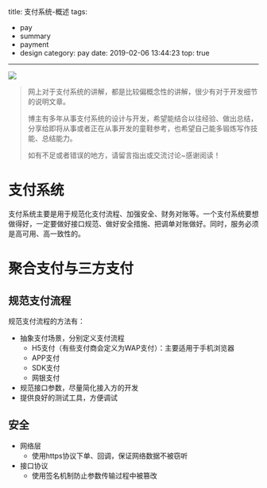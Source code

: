 title: 支付系统-概述
tags:
  - pay
  - summary
  - payment
  - design
category: pay
date: 2019-02-06 13:44:23
top: true
---

![](/images/pasted-7.png)
> 网上对于支付系统的讲解，都是比较偏概念性的讲解，很少有对于开发细节的说明文章。
>
> 博主有多年从事支付系统的设计与开发，希望能结合以往经验、做出总结，分享给即将从事或者正在从事开发的童鞋参考，也希望自己能多锻炼写作技能、总结能力。
>
> 如有不足或者错误的地方，请留言指出或交流讨论~感谢阅读！

<!-- more -->

# 支付系统

支付系统主要是用于规范化支付流程、加强安全、财务对账等。一个支付系统要想做得好，一定要做好接口规范、做好安全措施、把调单对账做好。同时，服务必须是高可用、高一致性的。

# 聚合支付与三方支付

## 规范支付流程
规范支付流程的方法有：
- 抽象支付场景，分别定义支付流程
  - H5支付（有些支付商会定义为WAP支付）：主要适用于手机浏览器
  - APP支付
  - SDK支付
  - 网银支付
- 规范接口参数，尽量简化接入方的开发
- 提供良好的测试工具，方便调试

## 安全
- 网络层
  - 使用https协议下单、回调，保证网络数据不被窃听
- 接口协议
  - 使用签名机制防止参数传输过程中被篡改
